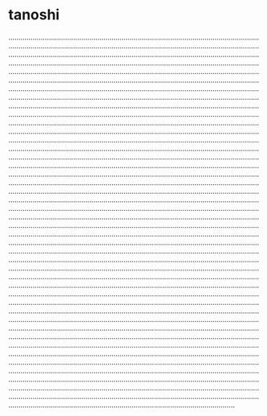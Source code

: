 # tanoshi
....................................................................................................................................................................................................................................................................................................................................................................................................................................................................................................................................................................................................................................................................................................................................................................................................................................................................................................................................................................................................................................................................................................................................................................................................................................................................................................................................................................................................................................................................................................................................................................................................................................................................................................................................................................................................................................................................................................................................................................................................................................................................................................................................................................................................................................................................................................................................................................................................................................................................................................................................................................................................................................................................................................................................................................................................................................................................................................................................................................................................................................................................................................................................................................................................................................................................................................................................................................................................................................................................................................................................................................................................................................................................................................................................................................................................................................................................................................................................................................................................................................................................................................................................................................................................................................................................................................................................................................................................................................................................................................................................................................................................................................................................................................................................................................................................................................................................................................................................................................................................................................................................................................................................................................................................................................................................................................................................................................................................................................................................................................................................................................................................................................................................